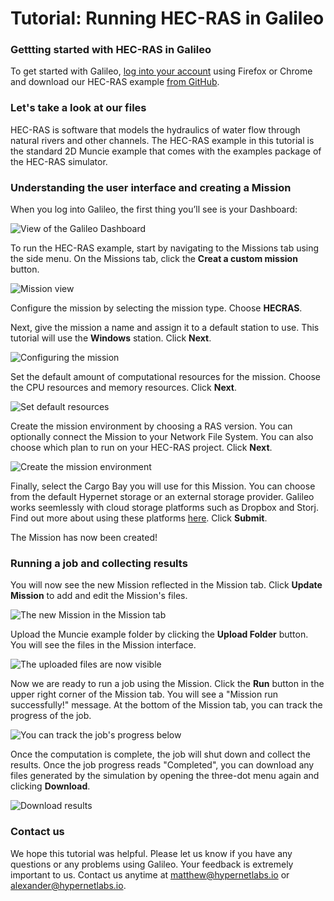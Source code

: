 # Tutorial: Running HEC-RAS in Galileo

### Gettting started with HEC-RAS in Galileo

To get started with Galileo, [log into your account](http://galileo.hypernetlabs.io/) using Firefox or Chrome and download our HEC-RAS example [from GitHub](https://github.com/GoHypernet/Galileo-examples/archive/HEC-RAS.zip).

### Let's take a look at our files

HEC-RAS is software that models the hydraulics of water flow through natural rivers and other channels. The HEC-RAS example in this tutorial is the standard 2D Muncie example that comes with the examples package of the HEC-RAS simulator.

### Understanding the user interface and creating a Mission

When you log into Galileo, the first thing you’ll see is your Dashboard:

![View of the Galileo Dashboard](images/common/dashboard.png)

To run the HEC-RAS example, start by navigating to the Missions tab using the side menu. On the Missions tab, click the **Creat a custom mission** button.

![Mission view](images/common/mission.png)

Configure the mission by selecting the mission type. Choose **HECRAS**.

Next, give the mission a name and assign it to a default station to use. This tutorial will use the **Windows** station. Click **Next**.

![Configuring the mission](images/HEC-RAS/configure_mission.png)

Set the default amount of computational resources for the mission. Choose the CPU resources and memory resources. Click **Next**.

![Set default resources](images/HEC-RAS/resources.png)

Create the mission environment by choosing a RAS version. You can optionally connect the Mission to your Network File System. You can also choose which plan to run on your HEC-RAS project. Click **Next**.

![Create the mission environment](images/HEC-RAS/environment.png)

Finally, select the Cargo Bay you will use for this Mission. You can choose from the default Hypernet storage or an external storage provider. Galileo works seemlessly with cloud storage platforms such as Dropbox and Storj. Find out more about using these platforms [here](https://galileo-sdk.readthedocs.io/en/latest/cargobays.html). Click **Submit**.

The Mission has now been created!

### Running a job and collecting results

You will now see the new Mission reflected in the Mission tab. Click **Update Mission** to add and edit the Mission's files.

![The new Mission in the Mission tab](images/HEC-RAS/new_mission.png)

Upload the Muncie example folder by clicking the **Upload Folder** button. You will see the files in the Mission interface.

![The uploaded files are now visible](images/HEC-RAS/uploaded.png)

Now we are ready to run a job using the Mission. Click the **Run** button in the upper right corner of the Mission tab. You will see a "Mission run successfully!" message. At the bottom of the Mission tab, you can track the progress of the job.

![You can track the job's progress below](images/HEC-RAS/track_job.png)

Once the computation is complete, the job will shut down and collect the results. Once the job progress reads "Completed", you can download any files generated by the simulation by opening the three-dot menu again and clicking **Download**.

![Download results](images/HEC-RAS/download.png)

### Contact us

We hope this tutorial was helpful. Please let us know if you have any questions or any problems using Galileo. Your feedback is extremely important to us. Contact us anytime at [matthew@hypernetlabs.io](matthew@hypernetlabs.io) or [alexander@hypernetlabs.io](alexander@hypernetlabs.io).